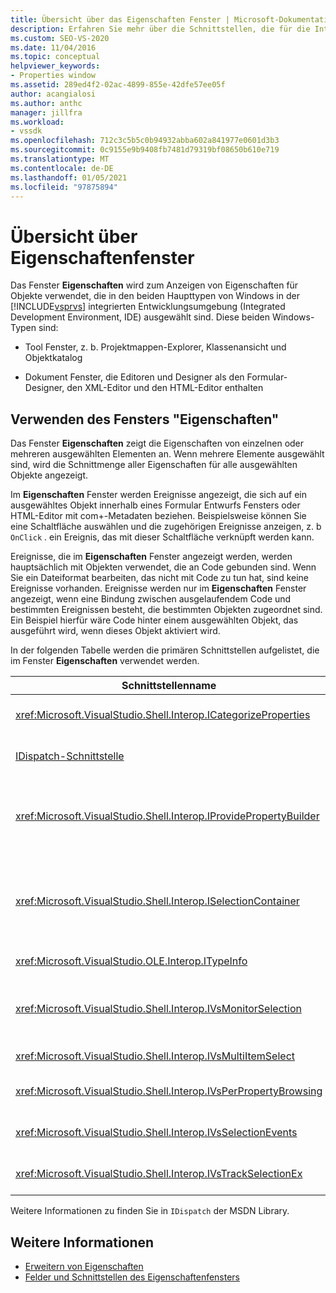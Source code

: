 ```yaml
---
title: Übersicht über das Eigenschaften Fenster | Microsoft-Dokumentation
description: Erfahren Sie mehr über die Schnittstellen, die für die Interaktion mit dem Eigenschaftenfenster in der Visual Studio-IDE in dieser Übersicht verwendet werden.
ms.custom: SEO-VS-2020
ms.date: 11/04/2016
ms.topic: conceptual
helpviewer_keywords:
- Properties window
ms.assetid: 289ed4f2-02ac-4899-855e-42dfe57ee05f
author: acangialosi
ms.author: anthc
manager: jillfra
ms.workload:
- vssdk
ms.openlocfilehash: 712c3c5b5c0b94932abba602a841977e0601d3b3
ms.sourcegitcommit: 0c9155e9b9408fb7481d79319bf08650b610e719
ms.translationtype: MT
ms.contentlocale: de-DE
ms.lasthandoff: 01/05/2021
ms.locfileid: "97875894"
---
```

# <a name="properties-window-overview"></a>Übersicht über Eigenschaftenfenster
Das Fenster **Eigenschaften** wird zum Anzeigen von Eigenschaften für Objekte verwendet, die in den beiden Haupttypen von Windows in der [!INCLUDE[vsprvs](../../code-quality/includes/vsprvs_md.md)] integrierten Entwicklungsumgebung (Integrated Development Environment, IDE) ausgewählt sind. Diese beiden Windows-Typen sind:

- Tool Fenster, z. b. Projektmappen-Explorer, Klassenansicht und Objektkatalog

- Dokument Fenster, die Editoren und Designer als den Formular-Designer, den XML-Editor und den HTML-Editor enthalten

## <a name="using-the-properties-window"></a>Verwenden des Fensters "Eigenschaften"
 Das Fenster **Eigenschaften** zeigt die Eigenschaften von einzelnen oder mehreren ausgewählten Elementen an. Wenn mehrere Elemente ausgewählt sind, wird die Schnittmenge aller Eigenschaften für alle ausgewählten Objekte angezeigt.

 Im **Eigenschaften** Fenster werden Ereignisse angezeigt, die sich auf ein ausgewähltes Objekt innerhalb eines Formular Entwurfs Fensters oder HTML-Editor mit com+-Metadaten beziehen. Beispielsweise können Sie eine Schaltfläche auswählen und die zugehörigen Ereignisse anzeigen, z. b `OnClick` . ein Ereignis, das mit dieser Schaltfläche verknüpft werden kann.

 Ereignisse, die im **Eigenschaften** Fenster angezeigt werden, werden hauptsächlich mit Objekten verwendet, die an Code gebunden sind. Wenn Sie ein Dateiformat bearbeiten, das nicht mit Code zu tun hat, sind keine Ereignisse vorhanden. Ereignisse werden nur im **Eigenschaften** Fenster angezeigt, wenn eine Bindung zwischen ausgelaufendem Code und bestimmten Ereignissen besteht, die bestimmten Objekten zugeordnet sind. Ein Beispiel hierfür wäre Code hinter einem ausgewählten Objekt, das ausgeführt wird, wenn dieses Objekt aktiviert wird.

 In der folgenden Tabelle werden die primären Schnittstellen aufgelistet, die im Fenster **Eigenschaften** verwendet werden.

|Schnittstellenname|BESCHREIBUNG|
|--------------------|-----------------|
|<xref:Microsoft.VisualStudio.Shell.Interop.ICategorizeProperties>|Stellt eine Liste von Kategorien für das **Eigenschaften** Fenster bereit und ordnet jede Eigenschaft einer Kategorie zu.|
|[IDispatch-Schnittstelle](/previous-versions/windows/desktop/api/oaidl/nn-oaidl-idispatch)|Macht die Methoden und Eigenschaften eines Objekts für Programmier Tools und andere Anwendungen verfügbar, die Automation unterstützen.|
|<xref:Microsoft.VisualStudio.Shell.Interop.IProvidePropertyBuilder>|Bietet Schaltflächen mit Auslassungs Zeichen (... *), die* als Generatoren bezeichnet werden. Wird verwendet, wenn ein Wert nicht einfach vom Benutzer in einem Textfeld eingegeben wird. Beispielsweise kann Sie verwendet werden, um eine Farbauswahl zu öffnen, die den RGB-Wert bestimmt.|
|<xref:Microsoft.VisualStudio.Shell.Interop.ISelectionContainer>|Bietet Zugriff auf Objekte, die zum Aktualisieren von Informationen verwendet werden, die im **Eigenschaften** Fenster angezeigt werden. <xref:Microsoft.VisualStudio.Shell.Interop.ISelectionContainer> wird von VSPackages für jedes Fenster implementiert, das auswählbare Objekte mit zugehörigen Eigenschaften enthält, die angezeigt werden sollen.|
|<xref:Microsoft.VisualStudio.OLE.Interop.ITypeInfo>|Bietet Informationen zum Typ eines Objekts, z. b. Methoden einer Schnittstelle und Felder einer Struktur.|
|<xref:Microsoft.VisualStudio.Shell.Interop.IVsMonitorSelection>|Ermöglicht VSPackages das Empfangen von Benachrichtigungen über Auswahl Ereignisse und das Abrufen von Informationen über die aktuelle Projekt Hierarchie, das Element, den Elementwert und den Befehls Benutzeroberflächen Kontext.|
|<xref:Microsoft.VisualStudio.Shell.Interop.IVsMultiItemSelect>|Stellt die Umgebung mit Zugriff auf die Mehrfachauswahl bereit.|
|<xref:Microsoft.VisualStudio.Shell.Interop.IVsPerPropertyBrowsing>|Wird verwendet, um lokalisierte Namen für einige Eigenschaften bereitzustellen, die im **Eigenschaften** Fenster angezeigt werden.|
|<xref:Microsoft.VisualStudio.Shell.Interop.IVsSelectionEvents>|Benachrichtigt registrierte VSPackages über Änderungen an der aktuellen Auswahl, am Elementwert oder am Befehlsbenutzeroberflächenkontext.|
|<xref:Microsoft.VisualStudio.Shell.Interop.IVsTrackSelectionEx>|Benachrichtigt die Umgebung über eine Änderung in der aktuellen Auswahl und bietet Zugriff auf die Hierarchie- und Elementinformationen in Bezug auf die neue Auswahl.|

 Weitere Informationen zu finden Sie in `IDispatch` der MSDN Library.

## <a name="see-also"></a>Weitere Informationen
- [Erweitern von Eigenschaften](../../extensibility/internals/extending-properties.md)
- [Felder und Schnittstellen des Eigenschaftenfensters](../../extensibility/internals/properties-window-fields-and-interfaces.md)
